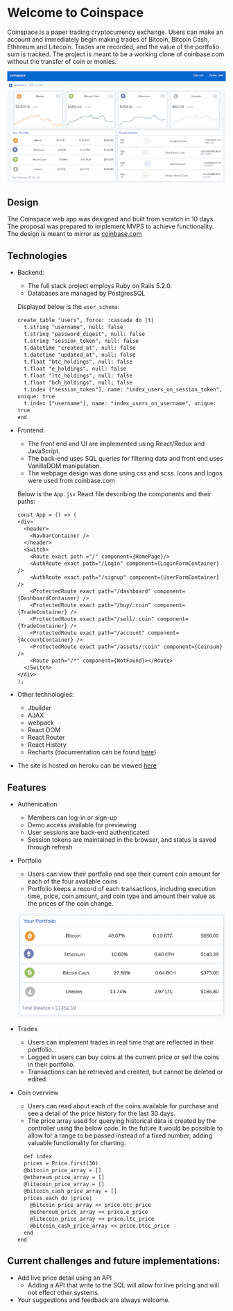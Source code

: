 # Welcome to Coinspace

Coinspace is a paper trading cryptocurrency exchange. Users can make an account and immediately begin making trades of Bitcoin, Bitcoin Cash, Ethereum and Litecoin. Trades are recorded, and the value of the portfolio sum is tracked. The project is meant to be a working clone of coinbase.com without the transfer of coin or monies.

![dashboardpicture](https://github.com/Kyle01/Coinspace/blob/master/public/dashboard.png)

## Design
The Coinspace web app was designed and built from scratch in 10 days. The proposal was prepared to implement MVPS to achieve functionality. The design is meant to mirror as [coinbase.com](http://coinbase.com/)

## Technologies
* Backend:
  * The full stack project employs Ruby on Rails 5.2.0.
  * Databases are managed by PostgresSQL
  
  Displayed below is the `user_schema`: 
  
  ~~~~~
  create_table "users", force: :cascade do |t|
    t.string "username", null: false
    t.string "password_digest", null: false
    t.string "session_token", null: false
    t.datetime "created_at", null: false
    t.datetime "updated_at", null: false
    t.float "btc_holdings", null: false
    t.float "e_holdings", null: false
    t.float "ltc_holdings", null: false
    t.float "bch_holdings", null: false
    t.index ["session_token"], name: "index_users_on_session_token", unique: true
    t.index ["username"], name: "index_users_on_username", unique: true
  end
  ~~~~~

* Frontend:
  * The front end and UI are implemented using React/Redux and JavaScript.
  * The back-end uses SQL queries for filtering data and front end uses VanillaDOM manipulation.
  * The webpage design was done using css and scss. Icons and logos were used from coinbase.com
  
  Below is the `App.jsx` React file describing the components and their paths: 
  
  ~~~~
  const App = () => (
  <div>
    <header>
      <NavbarContainer />
    </header>
    <Switch>
      <Route exact path ="/" component={HomePage}/>
      <AuthRoute exact path="/login" component={LoginFormContainer} />
      <AuthRoute exact path="/signup" component={UserFormContainer} />
      <ProtectedRoute exact path="/dashboard" component={DashboardContainer} />
      <ProtectedRoute exact path="/buy/:coin" component={TradeContainer} />
      <ProtectedRoute exact path="/sell/:coin" component={TradeContainer} />
      <ProtectedRoute exact path="/account" component={AccountContainer} />
      <ProtectedRoute exact path="/assets/:coin" component={Coinsum} />
      <Route path="/*" component={NotFound}></Route>
    </Switch>
  </div>
  );
  ~~~~

* Other technologies:
  * Jbuilder
  * AJAX
  * webpack
  * React DOM
  * React Router
  * React History
  * Recharts (documentation can be found [here](http://recharts.org/))

* The site is hosted on heroku can be viewed [here](https://aa-coinspace.herokuapp.com/)

## Features

* Authenication
  * Members can log-in or sign-up
  * Demo access available for previewing
  * User sessions are back-end authenticated
  * Session tokens are maintained in the browser, and status is saved through refresh
* Portfolio
  * Users can view their portfolio and see their current coin amount for each of the four available coins
  * Portfolio keeps a record of each transactions, including execution time, price, coin amount, and coin type and amount their value as the prices of the coin change. 
  
  ![portfoliopicture](https://github.com/Kyle01/Coinspace/blob/master/public/portfolio.png)
  
* Trades
  * Users can implement trades in real time that are reflected in their portfolio.
  * Logged in users can buy coins at the current price or sell the coins in their portfolio.
  * Transactions can be retrieved and created, but cannot be deleted or edited.
* Coin overview  
  * Users can read about each of the coins available for purchase and see a detail of the price history for the last 30 days.
  * The price array used for querying historical data is created by the controller using the below code. In the future it would be possible to allow for a range to be passed instead of a fixed number, adding valuable functionality for charting. 
  
  ~~~~
    def index
    prices = Price.first(30)
    @bitcoin_price_array = []
    @ethereum_price_array = []
    @litecoin_price_array = []
    @bitcoin_cash_price_array = []
    prices.each do |price|
      @bitcoin_price_array << price.btc_price
      @ethereum_price_array << price.e_price
      @litecoin_price_array << price.ltc_price
      @bitcoin_cash_price_array << price.btcc_price
    end
  end
  ~~~~

## Current challenges and future implementations:
  * Add live price detail using an API
    * Adding a API that write to the SQL will allow for live pricing and will not effect other systems.
  * Your suggestions and feedback are always welcome.
